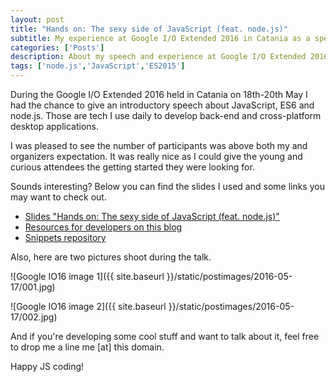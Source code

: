 ```yaml
---
layout: post
title: "Hands on: The sexy side of JavaScript (feat. node.js)"
subtitle: My experience at Google I/O Extended 2016 in Catania as a speaker
categories: ['Posts']
description: About my speech and experience at Google I/O Extended 2016 in Catania
tags: ['node.js','JavaScript','ES2015']
---
```


During the Google I/O Extended 2016 held in Catania on 18th-20th May I had the chance to give an introductory speech about JavaScript, ES6 and node.js. Those are tech I use daily to develop back-end and cross-platform desktop applications.

I was pleased to see the number of participants was above both my and organizers expectation. It was really nice as I could give the young and curious attendees the getting started they were looking for.

Sounds interesting? Below you can find the slides I used and some links you may want to check out.

- [Slides "Hands on: The sexy side of JavaScript (feat. node.js)"](http://www.slideshare.net/pirafrank/hand-on-the-sexy-side-of-javascript-feat-nodejs)
- [Resources for developers on this blog]({{site.baseurl}}/for-developers)
- [Snippets repository](http://github.com/pirafrank/snippets)

Also, here are two pictures shoot during the talk.

![Google IO16 image 1]({{ site.baseurl }}/static/postimages/2016-05-17/001.jpg)

![Google IO16 image 2]({{ site.baseurl }}/static/postimages/2016-05-17/002.jpg)

And if you're developing some cool stuff and want to talk about it, feel free to drop me a line me [at] this domain.

Happy JS coding!
